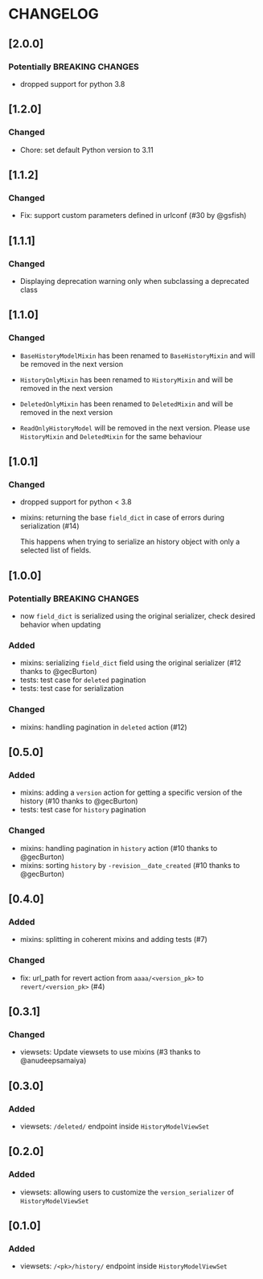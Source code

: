 # CHANGELOG

## [2.0.0]

### Potentially BREAKING CHANGES

- dropped support for python 3.8

## [1.2.0]

### Changed

- Chore: set default Python version to 3.11

## [1.1.2]

### Changed

- Fix: support custom parameters defined in urlconf (#30 by @gsfish)

## [1.1.1]

### Changed

- Displaying deprecation warning only when subclassing a deprecated class

## [1.1.0]

### Changed

- `BaseHistoryModelMixin` has been renamed to `BaseHistoryMixin`
    and will be removed in the next version

- `HistoryOnlyMixin` has been renamed to `HistoryMixin`
    and will be removed in the next version

- `DeletedOnlyMixin` has been renamed to `DeletedMixin`
    and will be removed in the next version

- `ReadOnlyHistoryModel` will be removed in the next version.
    Please use `HistoryMixin` and `DeletedMixin` for the same behaviour


## [1.0.1]

### Changed

- dropped support for python < 3.8
- mixins: returning the base `field_dict` in case of errors during serialization (#14)
    
    This happens when trying to serialize an history object with only a selected
    list of fields.


## [1.0.0]

### Potentially BREAKING CHANGES

- now `field_dict` is serialized using the original serializer,
    check desired behavior when updating

### Added

- mixins: serializing `field_dict` field using the original serializer
    (#12 thanks to @gecBurton)
- tests: test case for `deleted` pagination
- tests: test case for serialization

### Changed

- mixins: handling pagination in `deleted` action (#12)


## [0.5.0]

### Added

- mixins: adding a `version` action for getting a specific version of the history
    (#10 thanks to @gecBurton)
- tests: test case for `history` pagination

### Changed

- mixins: handling pagination in `history` action (#10 thanks to @gecBurton)
- mixins: sorting `history` by `-revision__date_created` (#10 thanks to @gecBurton)


## [0.4.0]

### Added

- mixins: splitting in coherent mixins and adding tests (#7)

### Changed

- fix: url_path for revert action from `aaaa/<version_pk>` to `revert/<version_pk>` (#4)


## [0.3.1]

### Changed

- viewsets: Update viewsets to use mixins (#3 thanks to @anudeepsamaiya)


## [0.3.0]

### Added

- viewsets: `/deleted/` endpoint inside `HistoryModelViewSet`


## [0.2.0]

### Added

- viewsets: allowing users to customize the `version_serializer` of `HistoryModelViewSet`


## [0.1.0]

### Added

- viewsets: `/<pk>/history/` endpoint inside `HistoryModelViewSet`
